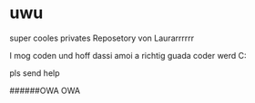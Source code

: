 # uwu
super cooles privates Reposetory von Laurarrrrrr

I mog coden und hoff dassi amoi a richtig guada coder werd C:

pls send help



######OWA OWA
